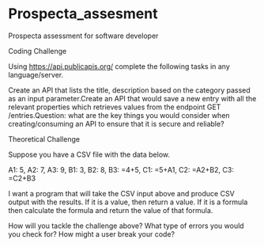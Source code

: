 # Prospecta_assesment
Prospecta assessment for software developer

Coding Challenge
 
Using https://api.publicapis.org/ complete the following tasks in any language/server.
 
Create an API that lists the title, description based on the category passed as an input parameter.Create an API that would save a new entry with all the relevant properties which retrieves values from the endpoint GET /entries.Question: what are the key things you would consider when creating/consuming an API to ensure that it is secure and reliable?
 
 
Theoretical Challenge
 
Suppose you have a CSV file with the data below.
 
A1: 5, A2: 7, A3: 9, B1: 3, B2: 8, B3: =4+5, C1: =5+A1, C2: =A2+B2, C3: =C2+B3
 
 
I want a program that will take the CSV input above and produce CSV output with the results.  If it is a value, then return a value.  If it is a formula then calculate the formula and return the value of that formula.
 
How will you tackle the challenge above?
What type of errors you would you check for?
How might a user break your code?
